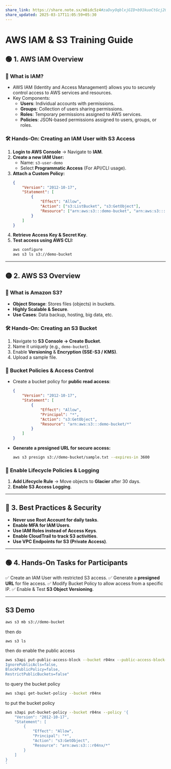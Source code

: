 ```yaml
---
share_link: https://share.note.sx/m8idc5z4#zaDvyOqblxjGID+b91kuoCtGcj20uW89wj/URjjt0Mc
share_updated: 2025-03-17T11:05:59+05:30
---
```

# AWS IAM & S3 Training Guide

## 🟢 **1. AWS IAM Overview**

### 🔹 **What is IAM?**
- AWS IAM (Identity and Access Management) allows you to securely control access to AWS services and resources.
- Key Components:
  - **Users**: Individual accounts with permissions.
  - **Groups**: Collection of users sharing permissions.
  - **Roles**: Temporary permissions assigned to AWS services.
  - **Policies**: JSON-based permissions assigned to users, groups, or roles.

### 🛠 **Hands-On: Creating an IAM User with S3 Access**

1. **Login to AWS Console** → Navigate to **IAM**.
2. **Create a new IAM User:**
   - Name: `s3-user-demo`
   - Select **Programmatic Access** (For API/CLI usage).
3. **Attach a Custom Policy:**
   ```json
   {
       "Version": "2012-10-17",
       "Statement": [
           {
               "Effect": "Allow",
               "Action": ["s3:ListBucket", "s3:GetObject"],
               "Resource": ["arn:aws:s3:::demo-bucket", "arn:aws:s3:::demo-bucket/*"]
           }
       ]
   }
   ```
4. **Retrieve Access Key & Secret Key**.
5. **Test access using AWS CLI:**
   ```sh
   aws configure
   aws s3 ls s3://demo-bucket
   ```

---

## 🟡 **2. AWS S3 Overview**

### 🔹 **What is Amazon S3?**
- **Object Storage**: Stores files (objects) in buckets.
- **Highly Scalable & Secure**.
- **Use Cases**: Data backup, hosting, big data, etc.

### 🛠 **Hands-On: Creating an S3 Bucket**
1. Navigate to **S3 Console → Create Bucket**.
2. Name it uniquely (e.g., `demo-bucket`).
3. Enable **Versioning** & **Encryption (SSE-S3 / KMS)**.
4. Upload a sample file.

### 🔹 **Bucket Policies & Access Control**
- Create a bucket policy for **public read access**:
  ```json
  {
      "Version": "2012-10-17",
      "Statement": [
          {
              "Effect": "Allow",
              "Principal": "*",
              "Action": "s3:GetObject",
              "Resource": "arn:aws:s3:::demo-bucket/*"
          }
      ]
  }
  ```
- **Generate a presigned URL for secure access:**
  ```sh
  aws s3 presign s3://demo-bucket/sample.txt --expires-in 3600
  ```

### 🔹 **Enable Lifecycle Policies & Logging**
1. **Add Lifecycle Rule** → Move objects to **Glacier** after 30 days.
2. **Enable S3 Access Logging**.

---

## 🔴 **3. Best Practices & Security**

- **Never use Root Account for daily tasks**.
- **Enable MFA for IAM Users**.
- **Use IAM Roles instead of Access Keys**.
- **Enable CloudTrail to track S3 activities**.
- **Use VPC Endpoints for S3 (Private Access)**.

---

## 🟢 **4. Hands-On Tasks for Participants**

✅ Create an IAM User with restricted S3 access.
✅ Generate a **presigned URL** for file access.
✅ Modify Bucket Policy to allow access from a specific IP.
✅ Enable & Test **S3 Object Versioning**.

---

## S3 Demo

```bash
aws s3 mb s3://demo-bucket
```

then do 
```bash
aws s3 ls
```

then do enable the public access

```bash
aws s3api put-public-access-block --bucket r04nx --public-access-block-configuration "BlockPublicAcls=false,
IgnorePublicAcls=false,
BlockPublicPolicy=false,
RestrictPublicBuckets=false"
```

to query the bucket policy 
```bash
aws s3api get-bucket-policy --bucket r04nx
```

to put the bucket policy
```bash
aws s3api put-bucket-policy --bucket r04nx --policy '{
    "Version": "2012-10-17",
    "Statement": [
        {
            "Effect": "Allow",
            "Principal": "*",
            "Action": "s3:GetObject",
            "Resource": "arn:aws:s3:::r04nx/*"
        }
    ]
}
'
```
